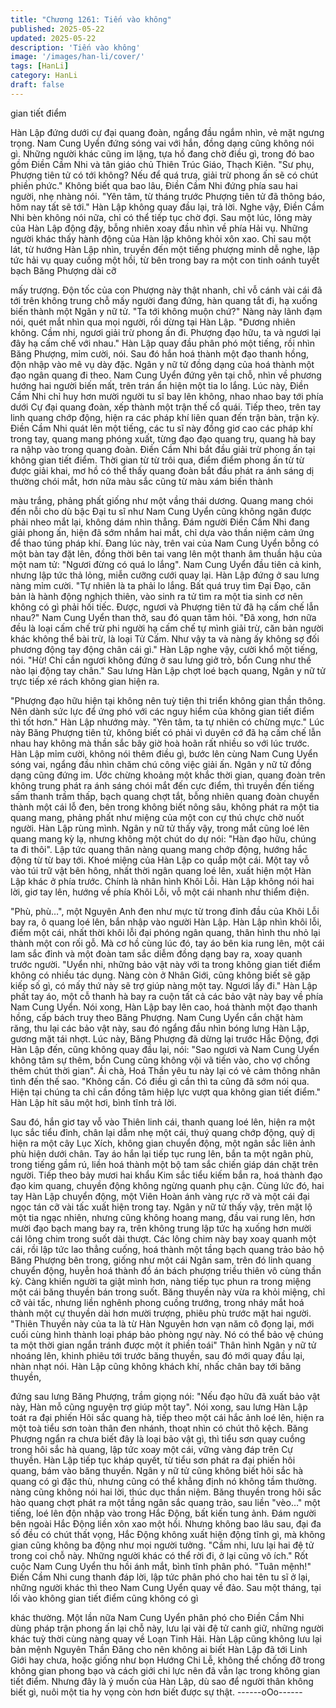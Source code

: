 ```yaml
---
title: "Chương 1261: Tiến vào không"
published: 2025-05-22
updated: 2025-05-22
description: 'Tiến vào không'
image: '/images/han-li/cover/'
tags: [HanLi]
category: HanLi
draft: false
---
```


gian tiết điểm

Hàn Lập đứng dưới cự đại quang đoàn, ngẩng đầu ngắm nhìn, vẻ
mặt ngưng trọng. Nam Cung Uyển đứng sóng vai với hắn, đồng
dạng cũng không nói gì.
Những người khác cũng im lặng, tựa hồ đang chờ điều gì, trong
đó bao gồm Điền Cầm Nhi và tân giáo chủ Thiên Trúc Giáo,
Thạch Kiên.
"Sư phụ, Phượng tiên tử có tới không? Nếu để quá trưa, giải trừ
phong ấn sẽ có chút phiền phức."
Không biết qua bao lâu, Điền Cầm Nhi đứng phía sau hai người,
nhẹ nhàng nói.
"Yên tâm, từ tháng trước Phượng tiên tử đã thông báo, hôm nay
tất sẽ tới."
Hàn Lập không quay đầu lại, trả lời.
Nghe vậy, Điền Cầm Nhi bèn không nói nữa, chỉ có thể tiếp tục
chờ đợi.
Sau một lúc, lông mày của Hàn Lập động đậy, bỗng nhiên xoay
đầu nhìn về phía Hải vụ.
Những người khác thấy hành động của Hàn lập không khỏi xôn
xao.
Chỉ sau một lát, từ hướng Hàn Lập nhìn, truyền đến một tiếng
phượng minh dễ nghe, lập tức hải vụ quay cuồng một hồi, từ bên
trong bay ra một con tinh oánh tuyết bạch Băng Phượng dài cỡ

mấy trượng.
Độn tốc của con Phượng này thật nhanh, chỉ vỗ cánh vài cái đã
tới trên không trung chỗ mấy người đang đứng, hàn quang tắt đi,
hạ xuống biến thành một Ngân y nữ tử.
"Ta tới không muộn chứ?"
Nàng này lãnh đạm nói, quét mắt nhìn qua mọi người, rồi dừng tại
Hàn Lập.
"Đương nhiên không. Cầm nhi, ngươi giải trừ phong ấn đi.
Phượng đạo hữu, ta và ngươi lại đây hạ cấm chế với nhau."
Hàn Lập quay đầu phân phó một tiếng, rồi nhìn Băng Phượng,
mỉm cười, nói.
Sau đó hắn hoá thành một đạo thanh hồng, độn nhập vào mê vụ
dày đặc.
Ngân y nữ tử đồng dạng của hoá thành một đạo ngân quang đi
theo.
Nam Cung Uyển đứng yên tại chỗ, nhìn về phương hướng hai
người biến mất, trên trán ẩn hiện một tia lo lắng.
Lúc này, Điền Cầm Nhi chỉ huy hơn mười người tu sĩ bay lên
không, nhao nhao bay tới phía dưới Cự đại quang đoàn, xếp
thành một trận thế cổ quái. Tiếp theo, trên tay linh quang chớp
động, hiện ra các pháp khí liên quan đến trận bàn, trận kỳ.
Điền Cầm Nhi quát lên một tiếng, các tu sĩ này đồng giơ cao các
pháp khí trong tay, quang mang phóng xuất, từng đạo đạo quang
trụ, quang hà bay ra nậhp vào trong quang đoàn.
Điền Cầm Nhi bắt đầu giải trừ phong ấn tại không gian tiết điểm.
Thời gian từ từ trôi qua, điểm điểm phong ấn từ từ được giải khai,
mơ hồ có thể thấy quang đoàn bắt đầu phát ra ánh sáng dị
thường chói mắt, hơn nữa màu sắc cũng từ màu xám biến thành

màu trắng, phảng phất giống như một vầng thái dương.
Quang mang chói đến nỗi cho dù bậc Đại tu sĩ như Nam Cung
Uyển cũng không ngăn được phải nheo mắt lại, không dám nhìn
thẳng.
Đám người Điền Cầm Nhi đang giải phong ấn, hiện đã sớm nhắm
hai mắt, chỉ dựa vào thần niệm cảm ứng để thao túng pháp khí.
Đang lúc này, trên vai của Nam Cung Uyển bỗng có một bàn tay
đặt lên, đồng thời bên tai vang lên một thanh âm thuần hậu của
một nam tử:
"Ngươi đừng có quá lo lắng".
Nam Cung Uyển đầu tiên cả kinh, nhưng lập tức thả lỏng, miễn
cưỡng cưới quay lại.
Hàn Lập đứng ở sau lưng nàng mỉm cười.
"Tự nhiên là ta phải lo lắng. Bất quá truy tìm Đại Đạo, căn bản là
hành động nghịch thiên, vào sinh ra tử tìm ra một tia sinh cơ nên
không có gì phải hối tiếc. Được, ngươi và Phượng tiên tử đã hạ
cấm chế lẫn nhau?"
Nam Cung Uyển than thở, sau đó quan tâm hỏi.
"Đã xong, hơn nữa đều là loại cấm chế trừ phi người hạ cấm chế
tự mình giải trừ, căn bản người khác không thể bài trừ, là loại Tử
Cấm. Như vậy ta và nàng ấy không sợ đối phương động tay động
chân cái gì."
Hàn Lập nghe vậy, cười khổ một tiếng, nói.
"Hừ! Chỉ cần ngươi không đứng ở sau lưng giở trò, bổn Cung như
thế nào lại động tay chân."
Sau lưng Hàn Lập chợt loé bạch quang, Ngân y nữ tử trực tiếp xé
rách không gian hiện ra.

"Phượng đạo hữu hiện tại không nên tuỳ tiện thi triển không gian
thần thông. Nên dành sức lực để ứng phó với các nguy hiểm của
không gian tiết điểm thì tốt hơn."
Hàn Lập nhướng mày.
"Yên tâm, ta tự nhiên có chừng mực."
Lúc này Băng Phượng tiên tử, không biết có phải vì duyên cớ đã
hạ cấm chế lẫn nhau hay không mà thần sắc bây giờ hoà hoãn
rất nhiều so với lúc trước.
Hàn Lập mỉm cười, không nói thêm điều gì, bước lên cùng Nam
Cung Uyển sóng vai, ngẩng đầu nhìn chăm chú công việc giải ấn.
Ngân y nữ tử đồng dạng cũng đứng im.
Ước chừng khoảng một khắc thời gian, quang đoàn trên không
trung phát ra ánh sáng chói mắt đến cực điểm, thì truyền đến
tiếng sấm thanh trầm thấp, bạch quang chợt tắt, bỗng nhiên
quang đoàn chuyển thành một cái lỗ đen, bên trong không biết
nông sâu, không phát ra một tia quang mang, phảng phất như
miệng của một con cự thú chực chờ nuốt người.
Hàn Lập rùng mình. Ngân y nữ tử thấy vậy, trong mắt cũng loé
lên quang mang kỳ lạ, nhưng không một chút do dự nói:
"Hàn đạo hữu, chúng ta đi thôi".
Lập tức quang thân nàng quang mang chớp động, hướng hắc
động từ từ bay tới.
Khoé miệng của Hàn Lập co quắp một cái. Một tay vỗ vào túi trữ
vật bên hông, nhất thời ngân quang loé lên, xuất hiện một Hàn
Lập khác ở phía trước.
Chính là nhân hình Khôi Lỗi.
Hàn Lập không nói hai lời, giơ tay lên, hướng về phía Khôi Lỗi, vỗ
một cái nhanh như thiểm điện.

"Phù, phù…", một Nguyên Anh đen như mực từ trong đỉnh đầu
của Khôi Lỗi bay ra, ô quang loé lên, bắn nhập vào người Hàn
Lập.
Hàn Lập nhìn khôi lỗi, điểm một cái, nhất thời khôi lỗi đại phóng
ngân quang, thân hình thu nhỏ lại thành một con rối gỗ.
Mà cơ hồ cùng lúc đó, tay áo bên kia rung lên, một cái lam sắc
đỉnh và một đoàn tam sắc diễm đồng dạng bay ra, xoay quanh
trước người.
"Uyển nhi, những bảo vật này với ta trong không gian tiết điểm
không có nhiều tác dụng. Nàng còn ở Nhân Giới, cũng không biết
sẽ gặp kiếp số gì, có mấy thứ này sẽ trợ giúp nàng một tay. Ngươi
lấy đi."
Hàn Lập phất tay áo, một cỗ thanh hà bay ra cuộn tất cả các bảo
vật này bay về phía Nam Cung Uyển.
Nói xong, Hàn Lập bay lên cao, hoá thành một đạo thanh hồng,
cấp bách truy theo Băng Phượng.
Nam Cung Uyển cắn chặt hàm răng, thu lại các bảo vật này, sau
đó ngẩng đầu nhìn bóng lưng Hàn Lập, gương mặt tái nhợt.
Lúc này, Băng Phượng đã dừng lại trước Hắc Động, đợi Hàn Lập
đến, cũng không quay đầu lại, nói:
"Sao ngươi và Nam Cung Uyển không tâm sự thêm, bổn Cung
cũng không vội vã tiến vào, cho vợ chồng thêm chút thời gian".
Ái chà, Hoá Thần yêu tu này lại có vẻ cảm thông nhân tình đến
thế sao.
"Không cần. Có điều gì cần thì ta cũng đã sớm nói qua. Hiện tại
chúng ta chỉ cần đồng tâm hiệp lực vượt qua không gian tiết
điểm."
Hàn Lập hít sâu một hơi, bình tĩnh trả lời.

Sau đó, hắn giơ tay vỗ vào Thiên linh cái, thanh quang loé lên,
hiện ra một lục sắc tiểu đỉnh, chân lại dẫm nhẹ một cái, thuý
quang chớp động, quỷ dị hiện ra một cây Lục Xích, không gian
chuyển động, một ngân sắc liên ảnh phù hiện dưới chân.
Tay áo hắn lại tiếp tục rung lên, bắn ta một ngân phù, trong tiếng
gầm rú, liền hoá thành một bộ tam sắc chiến giáp dán chặt trên
người. Tiếp theo bảy mươi hai khẩu Kim sắc tiểu kiếm bắn ra,
hoá thành đạo đạo kim quang, chuyền động không ngừng quanh
phụ cận.
Cùng lức đó, hai tay Hàn Lập chuyển động, một Viên Hoàn ánh
vàng rực rỡ và một cái đại ngọc tán cỡ vài tấc xuất hiện trong tay.
Ngân y nữ tử thấy vậy, trên mặt lộ một tia ngạc nhiên, nhưng
cũng không hoang mang, đầu vai rung lên, hơn mười đạo bạch
mang bay ra, trên không trung lập tức hạ xuống hơn mười cái
lông chim trong suốt dài thượt.
Các lông chim này bay xoay quanh một cái, rồi lập tức lao thẳng
cuống, hoá thành một tầng bạch quang trảo bảo hộ Băng Phượng
bên trong, giống như một cái Ngân sam, trên đó linh quang
chuyển động, huyễn hoá thành đồ án bách phượng triều thiên vô
cùng thần kỳ. Càng khiến người ta giật mình hơn, nàng tiếp tục
phun ra trong miệng một cái băng thuyền bán trong suốt.
Băng thuyền này vừa ra khỏi miệng, chỉ cỡ vài tấc, nhưng liền
nghênh phong cuồng trướng, trong nháy mắt hoá thành một cự
thuyền dài hơn mười trượng, phiêu phù trước mặt hai người.
"Thiên Thuyền này của ta là từ Hàn Nguyên hơn vạn năm cô
đọng lại, mới cuối cùng hình thành loại pháp bảo phòng ngự này.
Nó có thể bảo vệ chúng ta một thời gian ngắn tránh được một ít
phiền toái"
Thân hình Ngân y nữ tử nhoáng lên, khinh phiêu tới trước băng
thuyền, sau đó mới quay đầu lại, nhàn nhạt nói.
Hàn Lập cũng không khách khí, nhấc chân bay tới băng thuyền,

đứng sau lưng Băng Phượng, trầm giọng nói:
"Nếu đạo hữu đã xuất bảo vật này, Hàn mỗ cũng nguyện trợ giúp
một tay".
Nói xong, sau lưng Hàn Lập toát ra đại phiến Hôi sắc quang hà,
tiếp theo một cái hắc ảnh loé lên, hiện ra một toà tiểu sơn toàn
thân đen nhánh, thoạt nhìn có chút thô kệch.
Băng Phượng ngẩn ra chưa biết đây là loại bảo vật gì, thì tiểu
sơn quay cuồng trong hôi sắc hà quang, lập tức xoay một cái,
vững vàng đáp trên Cự thuyền.
Hàn Lập tiếp tục kháp quyết, từ tiểu sơn phát ra đại phiến hôi
quang, bám vào băng thuyền.
Ngân y nữ tử cũng không biết hôi sắc hà quang có gì đặc thù,
nhưng cũng có thể khẳng định nó không tầm thường. nàng cũng
không nói hai lời, thúc dục thần niệm. Băng thuyền trong hôi sắc
hào quang chợt phát ra một tầng ngân sắc quang trảo, sau liền
"vèo…" một tiếng, loé lên độn nhập vào trong Hắc Động, bất kiến
tung ảnh.
Đám người bên ngoài Hắc Động liền xôn xao một hồi.
Nhưng không bao lâu sau, đại đa số đều có chút thất vọng, Hắc
Động không xuất hiện động tĩnh gì, mà không gian cũng không ba
động như mọi người tưởng.
"Cầm nhi, lưu lại hai đệ tử trong coi chỗ này. Những người khác
có thể rời đi, ở lại cũng vô ích."
Rốt cuộc Nam Cung Uyển thu hồi ánh mắt, bình tĩnh phân phó.
"Tuân mệnh!"
Điền Cầm Nhi cung thanh đáp lời, lập tức phân phó cho hai tên tu
sĩ ở lại, những người khác thì theo Nam Cung Uyển quay về đảo.
Sau một tháng, tại lối vào không gian tiết điểm cũng không có gì

khác thường. Một lần nữa Nam Cung Uyển phân phó cho Điền
Cầm Nhi dùng pháp trận phong ấn lại chỗ này, lưu lại vài đệ tử
canh giữ, những người khác tuỳ thời cùng nàng quay về Loạn
Tinh Hải.
Hàn Lập cũng không lưu lại bản mệnh Nguyên Thần Đăng cho
nên không ai biết Hàn Lập đã tới Linh Giới hay chưa, hoặc giống
như bọn Hướng Chi Lễ, không thể chống đỡ trong không gian
phong bạo và cách giới chi lực nên đã vẫn lạc trong không gian
tiết điểm.
Nhưng đây là ý muốn của Hàn Lập, dù sao để người thân không
biết gì, nuôi một tia hy vọng còn hơn biết được sự thật.
------oOo------

